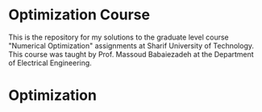 # Optimization Course 

This is the repository for my solutions to the graduate level course "Numerical Optimization" assignments at Sharif University of Technology. This course was taught by Prof. Massoud Babaiezadeh at the Department of Electrical Engineering.
# Optimization
